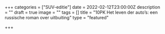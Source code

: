 +++
categories = ["SUV-editie"]
date = 2022-02-12T23:00:00Z
description = ""
draft = true
image = ""
tags = []
title = "10PK Het leven der auto’s: een russische roman over uitbuiting"
type = "featured"

+++
